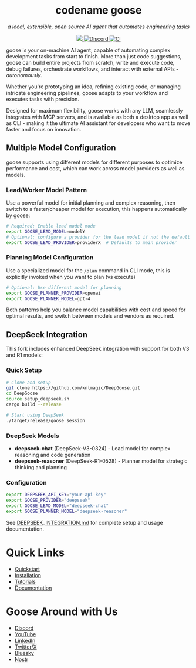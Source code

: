 <div align="center">

# codename goose

_a local, extensible, open source AI agent that automates engineering tasks_

<p align="center">
  <a href="https://opensource.org/licenses/Apache-2.0">
    <img src="https://img.shields.io/badge/License-Apache_2.0-blue.svg">
  </a>
  <a href="https://discord.gg/7GaTvbDwga">
    <img src="https://img.shields.io/discord/1287729918100246654?logo=discord&logoColor=white&label=Join+Us&color=blueviolet" alt="Discord">
  </a>
  <a href="https://github.com/block/goose/actions/workflows/ci.yml">
     <img src="https://img.shields.io/github/actions/workflow/status/block/goose/ci.yml?branch=main" alt="CI">
  </a>
</p>
</div>

goose is your on-machine AI agent, capable of automating complex development tasks from start to finish. More than just code suggestions, goose can build entire projects from scratch, write and execute code, debug failures, orchestrate workflows, and interact with external APIs - _autonomously_.

Whether you're prototyping an idea, refining existing code, or managing intricate engineering pipelines, goose adapts to your workflow and executes tasks with precision.

Designed for maximum flexibility, goose works with any LLM, seamlessly integrates with MCP servers, and is available as both a desktop app as well as CLI - making it the ultimate AI assistant for developers who want to move faster and focus on innovation. 

## Multiple Model Configuration

goose supports using different models for different purposes to optimize performance and cost, which can work across model providers as well as models.

### Lead/Worker Model Pattern
Use a powerful model for initial planning and complex reasoning, then switch to a faster/cheaper model for execution, this happens automatically by goose:

```bash
# Required: Enable lead model mode
export GOOSE_LEAD_MODEL=modelY
# Optional: configure a provider for the lead model if not the default provider
export GOOSE_LEAD_PROVIDER=providerX  # Defaults to main provider
```

### Planning Model Configuration  
Use a specialized model for the `/plan` command in CLI mode, this is explicitly invoked when you want to plan (vs execute)

```bash
# Optional: Use different model for planning
export GOOSE_PLANNER_PROVIDER=openai
export GOOSE_PLANNER_MODEL=gpt-4
```

Both patterns help you balance model capabilities with cost and speed for optimal results, and switch between models and vendors as required.

## DeepSeek Integration

This fork includes enhanced DeepSeek integration with support for both V3 and R1 models:

### Quick Setup
```bash
# Clone and setup
git clone https://github.com/knlmagic/DeepGoose.git
cd DeepGoose
source setup_deepseek.sh
cargo build --release

# Start using DeepSeek
./target/release/goose session
```

### DeepSeek Models
- **deepseek-chat** (DeepSeek-V3-0324) - Lead model for complex reasoning and code generation
- **deepseek-reasoner** (DeepSeek-R1-0528) - Planner model for strategic thinking and planning

### Configuration
```bash
export DEEPSEEK_API_KEY="your-api-key"
export GOOSE_PROVIDER="deepseek"
export GOOSE_LEAD_MODEL="deepseek-chat"
export GOOSE_PLANNER_MODEL="deepseek-reasoner"
```

See [DEEPSEEK_INTEGRATION.md](DEEPSEEK_INTEGRATION.md) for complete setup and usage documentation.


# Quick Links
- [Quickstart](https://block.github.io/goose/docs/quickstart)
- [Installation](https://block.github.io/goose/docs/getting-started/installation)
- [Tutorials](https://block.github.io/goose/docs/category/tutorials)
- [Documentation](https://block.github.io/goose/docs/category/getting-started)


# Goose Around with Us
- [Discord](https://discord.gg/block-opensource)
- [YouTube](https://www.youtube.com/@blockopensource)
- [LinkedIn](https://www.linkedin.com/company/block-opensource)
- [Twitter/X](https://x.com/blockopensource)
- [Bluesky](https://bsky.app/profile/opensource.block.xyz)
- [Nostr](https://njump.me/opensource@block.xyz)
